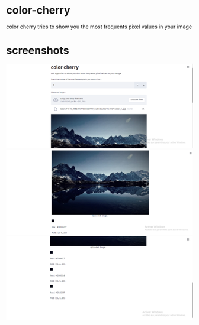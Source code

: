 # color-cherry
color cherry tries to show you the most frequents pixel values in your image
# screenshots
![App Screenshot](https://github.com/amine-ziad-ounnoughene/color-cherry/blob/ae9c842756fa1b5db916d0d0d63711a2d4dd1507/Capture%20d%E2%80%99%C3%A9cran%20(66).png)
![App Screenshot](https://github.com/amine-ziad-ounnoughene/color-cherry/blob/202950dcf1b3bfa691fab2e339e66066c05ef76f/Capture%20d%E2%80%99%C3%A9cran%20(67).png)
![App Screenshot](https://github.com/amine-ziad-ounnoughene/color-cherry/blob/afe177953db8d0812ffd2909de1e5d7e4b5403dd/Capture%20d%E2%80%99%C3%A9cran%20(65).png)
